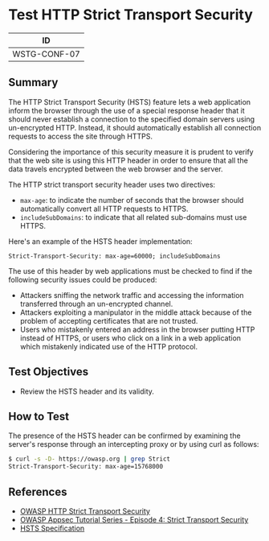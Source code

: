 # Test HTTP Strict Transport Security

|ID          |
|------------|
|WSTG-CONF-07|

## Summary

The HTTP Strict Transport Security (HSTS) feature lets a web application inform the browser through the use of a special response header that it should never establish a connection to the specified domain servers using un-encrypted HTTP. Instead, it should automatically establish all connection requests to access the site through HTTPS.

Considering the importance of this security measure it is prudent to verify that the web site is using this HTTP header in order to ensure that all the data travels encrypted between the web browser and the server.

The HTTP strict transport security header uses two directives:

* `max-age`: to indicate the number of seconds that the browser should automatically convert all HTTP requests to HTTPS.
* `includeSubDomains`: to indicate that all related sub-domains must use HTTPS.

Here's an example of the HSTS header implementation:

`Strict-Transport-Security: max-age=60000; includeSubDomains`

The use of this header by web applications must be checked to find if the following security issues could be produced:

* Attackers sniffing the network traffic and accessing the information transferred through an un-encrypted channel.
* Attackers exploiting a manipulator in the middle attack because of the problem of accepting certificates that are not trusted.
* Users who mistakenly entered an address in the browser putting HTTP instead of HTTPS, or users who click on a link in a web application which mistakenly indicated use of the HTTP protocol.

## Test Objectives

* Review the HSTS header and its validity.

## How to Test

The presence of the HSTS header can be confirmed by examining the server's response through an intercepting proxy or by using curl as follows:

```bash
$ curl -s -D- https://owasp.org | grep Strict
Strict-Transport-Security: max-age=15768000
```

## References

* [OWASP HTTP Strict Transport Security](https://cheatsheetseries.owasp.org/cheatsheets/HTTP_Strict_Transport_Security_Cheat_Sheet.html)
* [OWASP Appsec Tutorial Series - Episode 4: Strict Transport Security](https://www.youtube.com/watch?v=zEV3HOuM_Vw)
* [HSTS Specification](https://tools.ietf.org/html/rfc6797)

